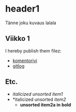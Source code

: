 # header1

Tänne joku kuvaus lalala

## Viikko 1
I hereby publish them filez:
- [komentorivi](laskarit/viikko1/komentorivi.txt)
- [gitlog](laskarit/viikko1/gitlog.txt)

## Etc.

- *italicized unsorted item1*
- *italicized unsorted *item2*
  - **unsorted item2a in bold**


